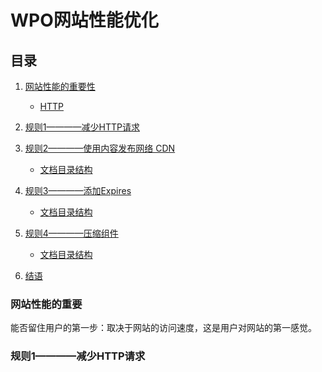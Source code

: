# WPO网站性能优化

## 目录

1. [网站性能的重要性](#a)
	* [HTTP](#a1)
2. [规则1————减少HTTP请求](#b)
3. [规则2————使用内容发布网络 CDN ](#c)
	* [文档目录结构](#c1)
3. [规则3————添加Expires ](#d)
	* [文档目录结构](#d1)
3. [规则4————压缩组件](#e)
	* [文档目录结构](#e1)

7. [结语](#end)

<a name="a"></a>
### 网站性能的重要
能否留住用户的第一步：取决于网站的访问速度，这是用户对网站的第一感觉。

<a name="b"></a>
### 规则1————减少HTTP请求



